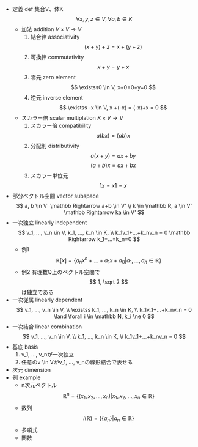 - 定義 def
    集合V、体K
    $$ \forall x, y, z \in V, \forall a, b \in K $$
    - 加法 addition $V \times V \rightarrow V$
        1. 結合律 associativity
            $$ (x+y)+z=x+(y+z) $$
        2. 可換律 commutativity
            $$ x+y = y+x $$
        3. 零元 zero element
            $$ \existss0 \in V, x+0=0+y=0 $$
        4. 逆元 inverse element
            $$ \existss -x \in V, x +(-x) = (-x)+x = 0 $$
    - スカラー倍 scalar multiplation $K \times V \rightarrow V$
        1. スカラー倍 compatibility
            $$ a(b x) = (ab)x $$
        2. 分配則 distributivity
            $$ a(x+y) = ax +by $$
            $$ (a+b)x = ax + bx $$
        3. スカラー単位元
            $$ 1x = x1 = x $$
- 部分ベクトル空間 vector subspace
    $$ a, b \in V' \mathbb Rightarrow a+b \in V' \\ k \in \mathbb R, a \in V' \mathbb Rightarrow ka \in V' $$
- 一次独立 linearly independent
    $$ v_1, ..., v_n \in V, k_1, ..., k_n \in K, \\ k_1v_1+...+k_nv_n = 0 \mathbb Rightarrow k_1=...=k_n=0 $$
    - 例1
        $$ \mathbb R[x]= \{a_nx^n+...+a_1x+a_0|a_1, ..., a_n \in\mathbb R\} $$
    - 例2
        有理数Q上のベクトル空間で
        $$ 1, \sqrt 2 $$
        は独立である
- 一次従属 linearly dependent
    $$ v_1, ..., v_n \in V, \\ \existss k_1, ..., k_n \in K, \\ k_1v_1+...+k_nv_n = 0 \land \forall i \in \mathbb N, k_i \ne 0 $$
- 一次結合 linear combination
    $$ v_1, ..., v_n \in V, \\ k_1, ..., k_n \in K, \\ k_1v_1+...+k_nv_n = 0 $$
- 基底 basis
    1. v_1, …, v_nが一次独立
    2. 任意のv \in Vがv_1, …, v_nの線形結合で表せる
- 次元 dimension
- 例 example
    - n次元ベクトル
        $$ \mathbb R^n = \{(x_1, x_2, ..., x_n)|x_1, x_2,..., x_n \in \mathbb R\} $$
    - 数列
        $$ l(\mathbb R) = \{\{a_n\}|a_n \in \mathbb R \} $$
    - 多項式
    - 関数